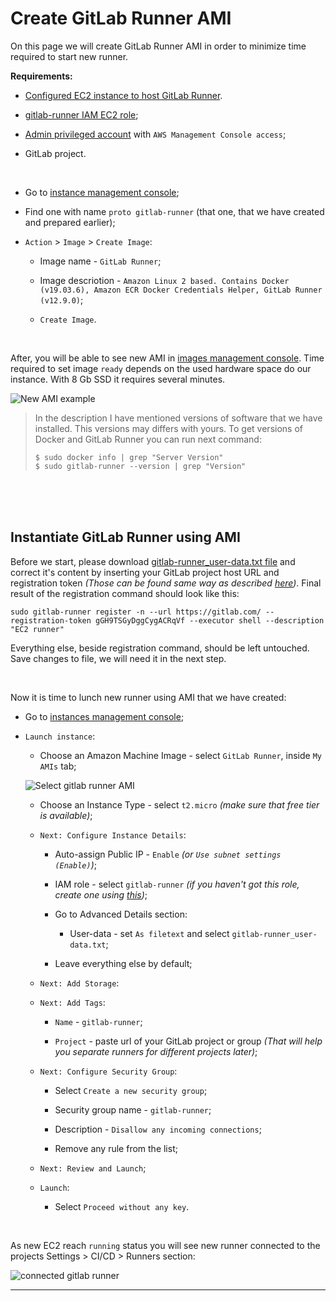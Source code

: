 # Create GitLab Runner AMI

On this page we will create GitLab Runner AMI in order to minimize time required to start new runner.

**Requirements:**

- [Configured EC2 instance to host GitLab Runner](https://github.com/tikhoplav/aws-gitlab-cicd/blob/master/gitlab-runner-on-ec2.md).

- [gitlab-runner IAM EC2 role](https://github.com/tikhoplav/aws-gitlab-cicd/blob/master/gitlab-runner-iam-ec2-role.md);

- [Admin privileged account](https://github.com/tikhoplav/aws-gitlab-cicd/blob/master/aws-admin-iam.md) with `AWS Management Console access`;

- GitLab project.

<br>

- Go to [instance management console](https://console.aws.amazon.com/ec2/v2/home?#Instances:sort=desc:launchTime);

- Find one with name `proto gitlab-runner` (that one, that we have created and prepared earlier);

- `Action` > `Image` > `Create Image`:

  - Image name - `GitLab Runner`;

  - Image descriotion - `Amazon Linux 2 based. Contains Docker (v19.03.6), Amazon ECR Docker Credentials Helper, GitLab Runner (v12.9.0)`;

  - `Create Image`.

<br>

After, you will be able to see new AMI in [images management console](https://console.aws.amazon.com/ec2/v2/home?#Images:sort=name). Time required to set image `ready` depends on the used hardware space do our instance. With 8 Gb SSD it requires several minutes.

![New AMI example](https://user-images.githubusercontent.com/62797411/78580235-c8c4d300-783a-11ea-9c00-5dc6fc43a6e0.png)

> In the description I have mentioned versions of software that we have installed. This versions may differs with yours. To get versions of Docker and GitLab Runner you can run next command:
>
> ```
> $ sudo docker info | grep "Server Version"
> $ sudo gitlab-runner --version | grep "Version"
> ```

<br><br><br>

## Instantiate GitLab Runner using AMI

Before we start, please download [gitlab-runner_user-data.txt file](https://github.com/tikhoplav/aws-gitlab-cicd/blob/master/files/gitlab-runner_user-data.txt) and correct it's content by inserting your GitLab project host URL and registration token *(Those can be found same way as described [here](https://github.com/tikhoplav/aws-gitlab-cicd/blob/master/gitlab-runner-on-ec2.md#register-gitlab-runner))*. Final result of the registration command should look like this:

```
sudo gitlab-runner register -n --url https://gitlab.com/ --registration-token gGH9TSGyDggCygACRqVf --executor shell --description "EC2 runner"
```

Everything else, beside registration command, should be left untouched. Save changes to file, we will need it in the next step.

<br>

Now it is time to lunch new runner using AMI that we have created:

- Go to [instances management console](https://console.aws.amazon.com/ec2/v2/home?#Instances);

- `Launch instance`:

  - Choose an Amazon Machine Image - select `GitLab Runner`, inside `My AMIs` tab;
  
  ![Select gitlab runner AMI](https://user-images.githubusercontent.com/62797411/78579253-543d6480-7839-11ea-859e-ef79a58142e3.png)
  
  - Choose an Instance Type - select `t2.micro` *(make sure that free tier is available)*;
  
  - `Next: Configure Instance Details`:

    - Auto-assign Public IP - `Enable` *(or `Use subnet settings (Enable)`)*;

    - IAM role - select `gitlab-runner` *(if you haven't got this role, create one using [this](https://github.com/tikhoplav/aws-gitlab-cicd/blob/master/gitlab-runner-iam-ec2-role.md))*;

    - Go to Advanced Details section:

      - User-data - set `As filetext` and select `gitlab-runner_user-data.txt`;
      
    - Leave everything else by default;
    
  - `Next: Add Storage`:

  - `Next: Add Tags`:

    - `Name` - `gitlab-runner`;

    - `Project` - paste url of your GitLab project or group *(That will help you separate runners for different projects later)*;
    
  - `Next: Configure Security Group`:

    - Select `Create a new security group`;

    - Security group name - `gitlab-runner`;

    - Description - `Disallow any incoming connections`;

    - Remove any rule from the list;
    
  - `Next: Review and Launch`;

  - `Launch`:

    - Select `Proceed without any key`.

<br>

As new EC2 reach `running` status you will see new runner connected to the projects Settings > CI/CD > Runners section:

![connected gitlab runner](https://user-images.githubusercontent.com/62797411/78612507-2fb1ae80-7872-11ea-841c-fc821188f522.png)

---
